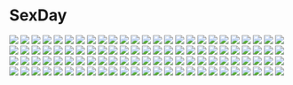 # SexDay
![](https://konachan.com/image/2fbf50337875890fd3c27d6ef752b5b5/Konachan.com%20-%2020313%20.hack__%20.hack__link%20kite.jpg)
![](https://konachan.com/jpeg/9d246622288fe2b670afa6ab80843270/Konachan.com%20-%2091422%20headphones%20polychromatic%20vocaloid.jpg)
![](https://konachan.com/image/130571679172f4cdd926a8d34c6b3a38/Konachan.com%20-%2049319%20capcom%20chinese_clothes%20chinese_dress%20chun-li%20stanley_lau%20street_fighter.jpg)
![](https://konachan.com/image/d504a7884dc57a8477dc26fea5bcce71/Konachan.com%20-%20260839%20animal%20blonde_hair%20blue_eyes%20blush%20breasts%20cleavage%20drink%20elbow_gloves%20flowers%20gloves%20guernica%20gun%20long_hair%20navel%20necklace%20stockings%20weapon.jpg)
![](https://konachan.com/image/320494e70ab91ba22b6e87f6fa9a4644/Konachan.com%20-%20202208%20book%20dress%20gukuli%20hat%20long_hair%20patchouli_knowledge%20purple_eyes%20purple_hair%20touhou.jpg)
![](https://konachan.com/jpeg/0168084f7775a7162f6853218e8b83a4/Konachan.com%20-%20265275%20bath%20breasts%20favorite%20flat_chest%20game_cg%20group%20loli%20nipples%20nude%20saotome_marimo%20shida_kazuhiro%20tachibana_hazuki%20tachibana_ochiba%20watabe_shiina.jpg)
![](https://konachan.com/image/7439378b301a634a5181435931e1834c/Konachan.com%20-%2014611%202girls%20ass%20barefoot%20black_hair%20blue%20blue_eyes%20blush%20breasts%20cleavage%20kuroda_kazuya%20long_hair%20panties%20pink_hair%20red_eyes%20twintails%20underwear%20yuri.jpg)
![](https://konachan.com/image/b681c24d0070a0a03ea7cc83971e5474/Konachan.com%20-%2077101%20chibi%20hatsune_miku%20twintails%20vocaloid.jpg)
![](https://konachan.com/image/fbb9120b2b53379657b53ad6e7e0aacb/Konachan.com%20-%20100010%20akemi_homura%20kaname_madoka%20mahou_shoujo_madoka_magica%20miki_sayaka%20ringo78%20sakura_kyouko%20tomoe_mami.jpg)
![](https://konachan.com/jpeg/bd543e931fcba62e60b571de1a2d25ab/Konachan.com%20-%20147795%20blue_eyes%20hatsune_miku%20marirero_a%20phone%20vocaloid.jpg)
![](https://konachan.com/image/2e4c44f1b207b899c2e1cba558b417b5/Konachan.com%20-%20109292%20hatsune_miku%20vocaloid.jpg)
![](https://konachan.com/image/0b20b4cf34ab37bc42315c3a5d161845/Konachan.com%20-%2053739%20final_fantasy%20final_fantasy_versus_xiii%20noctis_lucis_caelum.jpg)
![](https://konachan.com/jpeg/f21b98e5c6be7ce3d59d65784a83da30/Konachan.com%20-%2057396%20armor%20fan%20katana%20red%20samurai%20sword%20weapon.jpg)
![](https://konachan.com/image/17ade6ad552d6dd13e979a025cb7d9a6/Konachan.com%20-%2011855%20tagme.jpg)
![](https://konachan.com/image/199b8c724394fcfc334f66bf1b9a3098/Konachan.com%20-%20248194%20bikini%20blush%20bow%20braids%20brown_eyes%20brown_hair%20gray_hair%20hoshi_shouko%20idolmaster%20long_hair%20navel%20purple_hair%20shirasaka_koume%20short_hair%20swimsuit.jpg)
![](https://konachan.com/image/fbd0de3d149900bfe7e6c65445d73a23/Konachan.com%20-%20122517%20alis_landale%20alisa%20mina%20phantasy_star%20phantasy_star_gaiden%20scan.jpg)
![](https://konachan.com/jpeg/859ff1d3df8fbd5140df97849ad6db4b/Konachan.com%20-%2049856%20beach%20clouds%20happoubi_jin%20koromogae_maya%20loli%20resort_boin%20short_hair%20sky%20swimsuit%20third-party_edit.jpg)
![](https://konachan.com/image/9d9acafe577b6ef4d0917f1881c588ed/Konachan.com%20-%2037174%20bikini%20blush%20izumi_tsubasu%20summer%20swimsuit.jpg)
![](https://konachan.com/image/5050fb391fddf540979179ff1a510ee1/Konachan.com%20-%20110488%20headband%20long_hair%20maid%20original%20pink_hair%20red_eyes%20scarf%20shouna_mitsuishi%20snow%20tree.jpg)
![](https://konachan.com/image/2f0ede563c2639deb0bf2ff444a93200/Konachan.com%20-%20103324%20original%20pointed_ears%20tree%20tsumiki_%28dullahan74%29.jpg)
![](https://konachan.com/image/1e1e570b732fe568fcfa00e181f865df/Konachan.com%20-%2025504%20eureka_seven%20holland_novak%20pink%20talho_yuuki.jpeg)
![](https://konachan.com/image/96a795c2f291a64de5ec0eeb887c9bd8/Konachan.com%20-%209456%20higurashi_no_naku_koro_ni%20ryuuguu_rena%20sonozaki_mion.jpg)
![](https://konachan.com/jpeg/4f0c5a770a2086396387c229923c8bb8/Konachan.com%20-%20136341%202girls%20asahina_mai%20breast_grab%20game_cg%20sakura_no_reply%20tsukimori_chiyoko.jpg)
![](https://konachan.com/image/a0680a1b21c11195f558f2b30eab3efe/Konachan.com%20-%20187931%20gloves%20love_live%21_school_idol_project%20toujou_nozomi%20yykuaixian.jpg)
![](https://konachan.com/jpeg/35aae7af601b39fcb3a476a9853626d0/Konachan.com%20-%20147911%20barefoot%20blue_eyes%20blush%20braids%20breasts%20bunnygirl%20censored%20choker%20game_cg%20group%20long_hair%20navel%20nipples%20nude%20pink_hair%20pussy%20sayori%20staffing%20yuri.jpg)
![](https://konachan.com/jpeg/215760fb8da1b62f4d120f2ed632893c/Konachan.com%20-%20303496%20animal%20bird%20bow_%28weapon%29%20gray_hair%20group%20kisshou_mizuki%20male%20original%20pixiv_fantasia%20short_hair%20weapon.jpg)
![](https://konachan.com/jpeg/b53ef3fe3359b6ad955f408563ae13b8/Konachan.com%20-%20305476%20animal%20atha%20black_hair%20fish%20hat%20long_hair%20original%20purple_eyes%20ribbons%20skirt%20underwater%20water.jpg)
![](https://konachan.com/image/e4bd57a658a393d8ec29dea374b36edc/Konachan.com%20-%2058688%20death_the_kid%20edato%20maka_albarn%20soul_eater%20vocaloid.jpg)
![](https://konachan.com/image/c4f2365a84f410bab82baddbbf6c24f4/Konachan.com%20-%2048396%20akiyama_mio%20k-on%21.jpg)
![](https://konachan.com/jpeg/8229f9a83bb7e8bcf89afb27e9129bb7/Konachan.com%20-%20141915%20breasts%20cleavage%20food%20ice_cream%20noise-111%20pink_hair%20purple_eyes%20saigyouji_yuyuko%20short_hair%20sky%20touhou.jpg)
![](https://konachan.com/image/236f968d20b6e501f08156a991d25e7e/Konachan.com%20-%20115602%202girls%20alice_%28pandora_hearts%29%20black%20brown_hair%20dualscreen%20long_hair%20pandora_hearts%20vector%20watermark%20white_hair%20will_of_the_abyss.jpg)
![](https://konachan.com/jpeg/46c417bcbdb8b72cdd4b3bca74d16f84/Konachan.com%20-%20196912%20bed%20blonde_hair%20blue_eyes%20breasts%20cleavage%20game_cg%20kamitono_ena%20kujiragami_no_tearstilla%20long_hair%20mikagami_mamizu%20pajamas%20whirlpool.jpg)
![](https://konachan.com/image/19b619f7025729e9f4abeb4941e19b0f/Konachan.com%20-%20208080%20blue_hair%20bodysuit%20daible%20hatsune_miku%20headphones%20long_hair%20planet%20space%20twintails%20vocaloid.jpg)
![](https://konachan.com/jpeg/038d6db07a33a69122bb6684b437ac00/Konachan.com%20-%20184868%20ass%20blonde_hair%20bra%20breasts%20clochette%20game_cg%20maid%20male%20penis%20pussy%20pussy_juice%20shintaro%20thighhighs%20uisaki_hinano%20uncensored%20underwear.jpg)
![](https://konachan.com/image/461f3223a3666bc1ad9c452b5ccf11b2/Konachan.com%20-%2026120%20ana_coppola%20cherry_blossoms%20flowers%20ichigo_mashimaro%20itou_chika%20itou_nobue%20matsuoka_miu%20petals%20sakuragi_matsuri%20smoking.jpeg)
![](https://konachan.com/image/b50f2d5aa3e00554d81e90c70f5e96ad/Konachan.com%20-%2051036%20akiyama_mio%20ass%20fusataka_shikibu%20k-on%21%20maid%20panties%20striped_panties%20underwear.jpg)
![](https://konachan.com/image/ff625c02763f79b11acd8f858c7ddd9f/Konachan.com%20-%20241797%20bikini%20clouds%20original%20ryu_shou%20summer%20swimsuit%20water.jpg)
![](https://konachan.com/jpeg/9ec44ddda0b7066853bac73859cef581/Konachan.com%20-%20204237%20blonde_hair%20blush%20breast_grab%20ensemble_%28company%29%20fingering%20game_cg%20goma_satoshi%20kurusugawa_alice%20long_hair%20school_uniform%20thighhighs%20wet.jpg)
![](https://konachan.com/image/fa96b9f434fcb67de0d31e1099ba94a5/Konachan.com%20-%20110965%20kuro_hime%20miyama-zero%20moon%20night%20nude%20onsen%20rance%20sengoku_rance%20third-party_edit%20vector%20water%20wet.jpg)
![](https://konachan.com/jpeg/278701b7330c081f49afe6b2d9015734/Konachan.com%20-%20232938%20blush%20breasts%20censored%20game_cg%20kiritani_reika%20long_hair%20nipples%20no_bra%20nopan%20open_shirt%20penis%20pink_hair%20purple_eyes%20pussy%20sayori%20sex%20smile%20spread_legs.jpg)
![](https://konachan.com/image/525453804b9802afb296917e0c11b21d/Konachan.com%20-%2084418%20animal_ears%20breasts%20brown_hair%20forest%20foxgirl%20grass%20green_eyes%20long_hair%20massan%20masturbation%20nude%20original%20pussy_juice%20tail%20tree%20vibrator.jpg)
![](https://konachan.com/image/07c3c600477c115ca9b0410926584b26/Konachan.com%20-%20258862%20aqua_eyes%20blonde_hair%20blush%20bow%20dress%20fate_grand_order%20fate_%28series%29%20goth-loli%20hat%20loli%20lolita_fashion%20long_hair%20tagme_%28artist%29%20teddy_bear%20white.jpg)
![](https://konachan.com/image/ab59962995b827e7e86ec2b4286638c7/Konachan.com%20-%20186329%20drink%20flat_chest%20kinta_%28distortion%29%20original%20sake%20stockings%20umbrella.jpg)
![](https://konachan.com/image/2f9012a1d39f62e43c375fab9a249888/Konachan.com%20-%2075780%20bikini%20hayate_no_gotoku%20katsura_hinagiku%20pink_hair%20swimsuit%20yellow_eyes.jpg)
![](https://konachan.com/image/78fd272a1f4ed88b8cf10de19877d252/Konachan.com%20-%20116589%20anus%20ass%20bakemonogatari%20breasts%20brown_hair%20cape%20mogu%20navel%20nipples%20no_bra%20panties%20pussy%20sengoku_nadeko%20spread_legs%20topless%20tree%20uncensored%20underwear.jpg)
![](https://konachan.com/jpeg/206168eb6efba5f07c1a936e3bc1dab7/Konachan.com%20-%20100913%20blonde_hair%20bow%20chibi%20clouds%20favorite%20logo%20long_hair%20red_eyes%20ribbons%20school_uniform%20shida_kazuhiro%20sky%20thighhighs%20twintails%20zoom_layer.jpg)
![](https://konachan.com/image/6fa45651eb644902d4432f474e5f77eb/Konachan.com%20-%20197923%20anthropomorphism%20ass%20blue_eyes%20blush%20gloves%20gray_hair%20group%20kantai_collection%20katori_%28kancolle%29%20komone_ushio%20pantyhose%20school_uniform%20short_hair%20skirt.jpg)
![](https://konachan.com/image/409145bb2cc48d0326472ae52c923df0/Konachan.com%20-%2060284%20aqua_hair%20flowers%20hatsune_miku%20long_hair%20taka_%28sanoujo358%29%20twintails%20vocaloid%20white.jpg)
![](https://konachan.com/jpeg/720525b28a4e742dd880ee302b508cde/Konachan.com%20-%2090971%20animal_ears%20chibi%20foxgirl%20multiple_tails%20snow%20tail%20touhou%20white%20yakumo_ran%20yume_shokunin.jpg)
![](https://konachan.com/image/fa8b0e337a9781496cdca39e654127a7/Konachan.com%20-%2049996%20akiyama_mio%20chibi%20hirasawa_yui%20k-on%21%20kotobuki_tsumugi%20tainaka_ritsu.jpg)
![](https://konachan.com/image/15f508b77e6548b2359f70440f6cc696/Konachan.com%20-%2038930%20cunnilingus%20gouen_no_soleil%20sanshikigoshikikai_rengoku%20skyfish.jpg)
![](https://konachan.com/jpeg/5362f2bca1c690f68ac8c4d6654b08d4/Konachan.com%20-%2035424%20animal_ears%20brown_hair%20craft_lawrence%20gray_eyes%20gray_hair%20horo%20long_hair%20ookami_to_koushinryou%20red_eyes%20short_hair%20white%20wolfgirl.jpg)
![](https://konachan.com/image/1b8ad2d1e4ed82fc0f609864a64d0f39/Konachan.com%20-%2082055%20ookami_ryouko%20ookami-san_to_shichinin_no_nakama-tachi%20school_uniform.jpg)
![](https://konachan.com/image/76fbc14555cd9a5e882a4488b9712e86/Konachan.com%20-%2096157%20animal%20blonde_hair%20cat%20headphones%20tagme.jpg)
![](https://konachan.com/image/6a032bb39f1f8de1ae63677deb704106/Konachan.com%20-%20261273%202girls%20azur_lane%20breasts%20clouds%20collar%20cross%20gray_hair%20green_eyes%20hat%20long_hair%20orange_eyes%20orange_hair%20sideboob%20skirt%20sky%20thighhighs%20uniform.jpg)
![](https://konachan.com/image/a07dac238c7b59d6b61e700c364e3f9f/Konachan.com%20-%20260881%20bones%20book%20bow%20brown_eyes%20brown_hair%20drink%20headphones%20heart%20long_hair%20original%20panties%20pantyhose%20paper%20skirt%20sky%20tree%20underwear%20watermark%20wristwear.jpg)
![](https://konachan.com/jpeg/1b662c89f1d93e72cd9174a9d4b478c5/Konachan.com%20-%2029335%20breasts%20margery_daw%20nude%20pussy%20sakai_yuuji%20shakugan_no_shana%20shana%20uncensored%20yoshida_kazumi.jpg)
![](https://konachan.com/jpeg/aeed3062acba6ebf6ce92e5eaf1ec850/Konachan.com%20-%20248585%20blush%20breasts%20nori_tamago%20pink_hair%20red_eyes%20saigyouji_yuyuko%20short_hair%20touhou%20white.jpg)
![](https://konachan.com/image/4e1a46f5d0ff6f516cd3ea9e335be29e/Konachan.com%20-%2062461%20kagamine_len%20kagamine_rin%20kasa%20male%20vocaloid%20white.jpg)
![](https://konachan.com/jpeg/beda7aa4deb1737f3842f2302a9c96f9/Konachan.com%20-%20296707%20animal%20aqua_eyes%20bird%20blush%20bow%20brown_hair%20flowers%20na_kyo%20original%20scarf%20school_uniform%20skirt%20sky%20stars%20thighhighs%20tree%20winter.jpg)
![](https://konachan.com/image/6dd48fbec1e8446ca527eab352b4d870/Konachan.com%20-%20161238%20all_male%20animal%20black_hair%20blue_eyes%20brown_hair%20clouds%20fish%20kyouichi%20male%20original%20paper%20petals%20school_uniform%20sky%20yellow_eyes.jpg)
![](https://konachan.com/image/a87c81c7f927d93360922d7fe899ace3/Konachan.com%20-%20110317%20angel_beats%21%20clouds%20headband%20hiiro_5-sai%20hinata_hideki%20nakamura_yuri%20naoi_ayato%20otonashi_yuzuru%20ribbons%20school_uniform%20sky%20tachibana_kanade%20tie.jpg)
![](https://konachan.com/image/8a0f09600ae43384ea9f4d18ec52c546/Konachan.com%20-%2090956%20boku_no_te_no_naka_no_rakuen%20brown_eyes%20caramel_box%20game_cg%20glasses%20green_hair%20kurosaki%20luzie_coulee.jpg)
![](https://konachan.com/jpeg/743681f0515afbb4376ff542792b3f7f/Konachan.com%20-%20225923%20anthropomorphism%20blue_eyes%20blue_hair%20brown_eyes%20brown_hair%20drinking%20gray_hair%20group%20hibiki_%28kancolle%29%20pantyhose%20school_uniform%20skirt%20thighhighs.jpg)
![](https://konachan.com/image/3e80b63f2a0b5930635748db002cefdf/Konachan.com%20-%2056850%20candy%20food%20green%20headphones%20pocky%20refeia.jpg)
![](https://konachan.com/image/37a32576309411f716741f5e89243374/Konachan.com%20-%2057275%20kuji_alice%20mibu_natsuki%20tetsudou_musume%20tomytec.jpg)
![](https://konachan.com/jpeg/9043b438341ce7c32fbaaa71aca3847e/Konachan.com%20-%20287879%20angel%20aqua_eyes%20barefoot%20bikini%20bow%20breasts%20cleavage%20demon%20garter%20gray_hair%20hoodie%20horns%20original%20pink%20ponytail%20ribbons%20scan%20swimsuit%20tail%20wings%20wink.jpg)
![](https://konachan.com/jpeg/d0ae4685cc3227b954d74c469a5829ac/Konachan.com%20-%20229320%202girls%20ass%20bikini%20black_hair%20blush%20breast_grab%20breasts%20brown_hair%20cleavage%20kazenokaze%20kiss%20long_hair%20navel%20ponytail%20shoujo_ai%20swimsuit%20wet%20yellow_eyes.jpg)
![](https://konachan.com/image/b170db8c73c48dba18c507ac54e52bac/Konachan.com%20-%20277063%20blonde_hair%20fate_grand_order%20fate_%28series%29%20flat_chest%20hat%20loli%20long_hair%20panties%20pink_eyes%20signed%20sketch%20swd3e2%20underwear.jpg)
![](https://konachan.com/image/117ac277cc3d9a8a21eb3d586720bdb2/Konachan.com%20-%20102348%20animal_ears%20bunny_ears%20bunnygirl%20long_hair%20momoiro%20purple_hair%20red_eyes%20reisen_udongein_inaba%20tie%20touhou.jpg)
![](https://konachan.com/image/8a32fa7d1e4dffaa0cd2f3667211935a/Konachan.com%20-%20115750%20airi%20blush%20maid%20panties%20queen%27s_blade%20red_hair%20sideboob%20thighhighs%20underwear%20weapon.jpg)
![](https://konachan.com/image/49032d883916d1b8ab0509c8ab072420/Konachan.com%20-%20133024%20animal%20bird%20building%20city%20clouds%20goro_%28cki38570%29%20night%20original%20sky%20stars%20water.jpg)
![](https://konachan.com/image/50ef9bfff299cc0986c4fbd987eb778e/Konachan.com%20-%20121944%20blue_eyes%20blue_hair%20blush%20glasses%20green_eyes%20izumi_konata%20long_hair%20lucky_star%20pink_hair%20purple_hair%20stars%20takara_miyuki%20valentine%20vector.jpg)
![](https://konachan.com/image/8cfab855de4fb4e0a7c2a982a79ad0bc/Konachan.com%20-%20163346%20aqua_eyes%20armor%20blonde_hair%20blush%20breasts%20cleavage%20long_hair%20minerva_%28p%26d%29%20puzzle_%26_dragons%20sword%20tama1130%20weapon%20wings.jpg)
![](https://konachan.com/image/d4b8d9559e6f53a37e1a6dbe90bf9a0c/Konachan.com%20-%20238746%20animal_ears%20blonde_hair%20boots%20glasses%20horns%20long_hair%20ogami_kazuki%20original%20red_eyes%20sword%20weapon.jpg)
![](https://konachan.com/image/a2b9959a7218a894f02007cdf1b09a89/Konachan.com%20-%2012519%20green_eyes%20hoshino_yumemi%20planetarian.jpg)
![](https://konachan.com/image/a770856b575b1857bd23566c979b7248/Konachan.com%20-%2037709%20hachimitsu_to_clover%20hanamoto_hagumi%20yamada_ayumi.jpg)
![](https://konachan.com/jpeg/44f25f4660281bbe07845b44a9e5f65c/Konachan.com%20-%20174893%202girls%20anthropomorphism%20bandage%20bandaid%20black_hair%20blood%20brown_eyes%20eyepatch%20gloves%20halo%20hellshock%20kantai_collection%20short_hair%20tie%20yellow_eyes.jpg)
![](https://konachan.com/jpeg/69c2b1081f29a6d3b59fb24a20488213/Konachan.com%20-%20169261%20asahina_chitose%20bed%20blush%20bra%20brown_eyes%20ch%40r%20game_cg%20navel%20necklace%20panties%20purple_hair%20shirt_lift%20short_hair%20thighhighs%20underwear.jpg)
![](https://konachan.com/image/d62170e96d945ecb8b3cbcff1deb9046/Konachan.com%20-%20179486%20anthropomorphism%20bikini_top%20blue%20blue_eyes%20fang%20hiki_%28hiki-y%29%20kantai_collection%20re-class_battleship%20scarf%20white_hair.jpg)
![](https://konachan.com/image/6a2082e3900b13fc9655f88ba2982514/Konachan.com%20-%2054374%20barefoot%20breasts%20censored%20feldt_grace%20green_eyes%20mobile_suit_gundam%20mobile_suit_gundam_00%20nipples%20nude%20pink_hair%20red_hair%20short_hair%20tadano_akira.jpg)
![](https://konachan.com/image/ea31ee7394b7619aa85c834fb0858f19/Konachan.com%20-%20296787%20breasts%20cleavage%20fang%20garter_belt%20gray_hair%20moon%20night%20pointed_ears%20red_eyes%20see_through%20short_hair%20sky%20stars%20stockings%20touhou%20vampire%20wings.jpg)
![](https://konachan.com/image/d9afc8f5c2bd949cdb0ab924244d34b3/Konachan.com%20-%20260818%20ass%20blonde_hair%20blue_eyes%20blush%20breasts%20long_hair%20nipples%20no_bra%20panties%20panty_pull%20sennen_sensou_aigis%20tagme_%28artist%29%20thighhighs%20topless%20underwear.jpg)
![](https://konachan.com/jpeg/f7f088e227294c1c3ed0aa1d2db34c52/Konachan.com%20-%2041727%20sayonara_zetsubou_sensei%20tsunetsuki_matoi%20vector.jpg)
![](https://konachan.com/jpeg/7ca5568efd430db7546a1e1cb9587d02/Konachan.com%20-%20100335%20akemi_homura%20kaname_madoka%20mahou_shoujo_madoka_magica%20miki_sayaka%20sakura_kyouko%20school_uniform%20tomoe_mami.jpg)
![](https://konachan.com/image/1f5c19bfaa2f34326332c87876c04b2e/Konachan.com%20-%20248832%20anthropomorphism%20beach%20bikini%20breasts%20gray_hair%20kantai_collection%20kasumi_%28kancolle%29%20negahami%20ponytail%20swimsuit%20water%20yellow_eyes.jpg)
![](https://konachan.com/image/0f778e2d5b2ef8ccf566383e1c325f56/Konachan.com%20-%20122091%20akane_miu%20animal_ears%20blonde_hair%20breasts%20cleavage%20foxgirl%20long_hair%20multiple_tails%20original%20ribbons%20tagme%20tail%20underwear.jpg)
![](https://konachan.com/jpeg/36931d965097c1358effe8f6c8edc79b/Konachan.com%20-%20305116%20animal%20anthropomorphism%20azur_lane%20bird%20blush%20cheerleader%20clouds%20garter%20gray_hair%20headband%20manjuu_%28azur_lane%29%20navel%20no_bra%20nopan%20reno_%28azur_lane%29%20sky.jpg)
![](https://konachan.com/image/7e38b98335666538f195e657543f504e/Konachan.com%20-%209105%20shakugan_no_shana%20shana.jpg)
![](https://konachan.com/image/db73285be2dc63fb9379d5b9e1c9b972/Konachan.com%20-%20125782%20animal_ears%20dearmybrothers%20foxgirl%20tail%20touhou%20yakumo_ran.jpg)
![](https://konachan.com/image/325f4e82b1121356bd3732f15706cb6d/Konachan.com%20-%2023989%20jigoku_shoujo.jpg)
![](https://konachan.com/jpeg/17cbf1ed9db82ff3a7b6c4885dbac70b/Konachan.com%20-%20205720%20animal%20aqua_eyes%20aqua_hair%20boat%20bubbles%20dress%20fish%20hatsune_miku%20long_hair%20ruins%20sombernight%20twintails%20underwater%20vocaloid%20water.jpg)
![](https://konachan.com/jpeg/b80fad5f43167ae882e873dbfa396b8b/Konachan.com%20-%20284662%20animal_ears%20bed%20blush%20breasts%20brown_eyes%20brown_hair%20catgirl%20cleavage%20dress%20flowers%20kazutake_hazano%20long_hair%20summer_dress%20tagme_%28character%29%20tail.jpg)
![](https://konachan.com/image/cc5346dd8b4e522c35d994894ba3421b/Konachan.com%20-%20181546%20aqua_hair%20bleach%20blue_hair%20kuchiki_rukia%20nanfe%20short_hair%20signed%20white_hair.jpg)
![](https://konachan.com/jpeg/49d155f7092825c7018752ed36e34c0a/Konachan.com%20-%20254041%20annin_doufu%20bike_shorts%20blush%20book%20brown_hair%20drink%20fang%20idolmaster%20koseki_reina%20long_hair%20purple_eyes%20shorts%20wand%20wristwear.jpg)
![](https://konachan.com/image/34ed5beb021429d11f690c8175a9834f/Konachan.com%20-%20111757%20akaza_akari%20blonde_hair%20blue_eyes%20panties%20school_uniform%20sefa%20thighhighs%20toshinou_kyouko%20underwear%20yuru_yuri.jpg)
![](https://konachan.com/image/0cbf92c28f5fa73817f220129f851e45/Konachan.com%20-%20109359%20all_male%20blue_eyes%20blue_hair%20kaito%20male%20rain%20scarf%20umbrella%20vocaloid%20water.jpg)
![](https://konachan.com/jpeg/55c4a71c255d53f80e994ce0894579b3/Konachan.com%20-%2078499%20barefoot%20brown_hair%20loli%20nagian%20original%20pink%20teddy_bear.jpg)
![](https://konachan.com/image/9f6e4e4f47c5995ae9e9d18214644532/Konachan.com%20-%20152043%20animal%20boots%20brown_hair%20christmas%20gogo_shichi-ji%20jpeg_artifacts%20original%20panties%20scarf%20thighhighs%20underwear.jpg)
![](https://konachan.com/image/a733fc12bb2db632365425ced0a1843d/Konachan.com%20-%20153569%20agent_%28ikuoikuo%29%20cape%20glasses%20green_eyes%20gun%20hat%20jpeg_artifacts%20short_hair%20tagme_%28character%29%20weapon%20white_hair%20witch.jpg)
